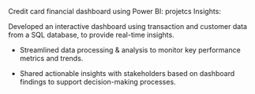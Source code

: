 
Credit card financial dashboard using Power BI:
projetcs Insights:


Developed an interactive dashboard using transaction and customer data from a SQL database, to provide real-time insights.

* Streamlined data processing & analysis to monitor key performance metrics and trends.

* Shared actionable insights with stakeholders based on dashboard findings to support decision-making processes.
